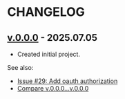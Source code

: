 <!--
 @since 2025.07.05
 @changed 2025.07.05, 23:26
-->

# CHANGELOG

## [v.0.0.0](https://github.com/lilliputten/trainwizzz/releases/tag/v.0.0.0) - 2025.07.05

- Created initial project.

See also:

- [Issue #29: Add oauth authorization](https://github.com/lilliputten/trainwizzz/issues/29)
- [Compare v.0.0.0...v.0.0.0](https://github.com/lilliputten/trainwizzz/compare/v.0.0.0...v.0.0.0)
